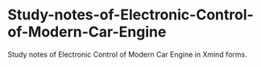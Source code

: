# Study-notes-of-Electronic-Control-of-Modern-Car-Engine
Study notes of Electronic Control of Modern Car Engine in Xmind forms.
